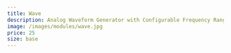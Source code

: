 ```yaml
---
title: Wave
description: Analog Waveform Generator with Configurable Frequency Ranges.
image: /images/modules/wave.jpg
price: 25
size: base
---
```



